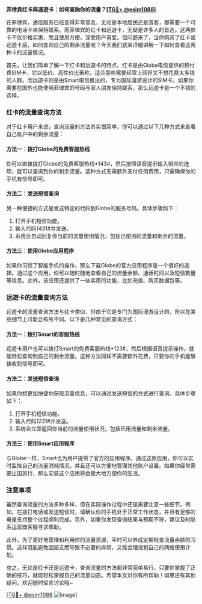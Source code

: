 **菲律宾红卡與遠遊卡：如何查詢你的流量？[[TG💪+ @esim1088](https://t.me/s/esim1088)]**

在菲律宾，通信服务已经变得非常普及，无论是本地居民还是游客，都需要一个可靠的电话卡来保持联系。而菲律宾的红卡和远遊卡，无疑是许多人的首选。这两款卡不仅价格实惠，而且使用方便，深受用户喜爱。但问题来了，当你购买了红卡或远遊卡后，如何查询自己的剩余流量呢？今天我们就来详细讲解一下如何查看这两种卡的流量情况。

首先，让我们简单了解一下红卡和远遊卡的特点。红卡是由Globe电信提供的预付费SIM卡，它以低价、高性价比著称，适合那些需要经常上网但又不想花费太多钱的人群。而远遊卡则是由Smart电信推出的，专为国际漫游设计的SIM卡。如果你需要在国外也能使用菲律宾的号码与家人朋友保持联系，那么远遊卡是一个不错的选择。

### 红卡的流量查询方法

对于红卡用户来说，查询流量的方法其实很简单。你可以通过以下几种方式来查看自己账户中的剩余流量：

#### 方法一：拨打Globe的免费客服热线
你可以直接拨打Globe的免费客服热线*143#，然后按照语音提示输入相应的选项，就可以查询到你的剩余流量。这种方式无需额外支付任何费用，只需确保你的手机有信号即可。

#### 方法二：发送短信查询
另一种便捷的方式是发送特定的代码到Globe的服务号码。具体步骤如下：
1. 打开手机短信功能。
2. 输入代码*143*1#并发送。
3. 系统会自动回复你当前的流量使用情况，包括已使用的流量和剩余的流量。

#### 方法三：使用Globe应用程序
如果你习惯了智能手机的操作，那么下载Globe的官方应用程序是一个很好的选择。通过这个应用，你可以随时随地查看自己的流量余额、通话时间以及短信数量等信息。此外，该应用还提供了一些实用的功能，比如充值、购买数据包等。

### 远遊卡的流量查询方法

远遊卡的流量查询方法与红卡类似，但由于它是专门为国际漫游设计的，所以在某些细节上可能会有所不同。以下是几种常见的查询方式：

#### 方法一：拨打Smart的客服热线
远遊卡用户也可以拨打Smart的免费客服热线*123#，然后根据语音提示操作，就能轻松查询到自己的剩余流量。这种方法同样不需要额外花费，只要你的手机能够接收到信号即可。

#### 方法二：发送短信查询
如果你想更加快捷地获取流量信息，可以通过发送短信的方式进行查询。具体步骤如下：
1. 打开手机短信功能。
2. 输入代码*123*1#并发送。
3. 系统会立即返回你当前的流量使用状况，包括已用流量和剩余流量。

#### 方法三：使用Smart应用程序
与Globe一样，Smart也为用户提供了官方的应用程序。通过这款应用，你可以实时监控自己的流量消耗情况，并且还可以方便地管理其他账户设置。如果你经常需要出国旅行，那么安装这个应用将会极大地方便你的生活。

### 注意事项

虽然查询流量的方法多种多样，但在实际操作过程中还是需要注意一些细节。例如，在拨打电话或发送短信时，请确认你的手机处于正常工作状态，并且有足够的电量支持整个过程顺利完成。另外，如果你发现查询结果与预期不符，建议及时联系运营商客服寻求帮助。

此外，为了更好地管理和利用你的流量资源，平时可以养成定期检查流量余额的习惯。这样既能避免因超支而导致不必要的麻烦，又能合理规划自己的网络使用计划。

总之，无论是红卡还是远遊卡，查询流量的方法都非常简单易行。只要你掌握了正确的技巧，就能轻松掌握自己的流量动态。希望本文对你有所帮助！如果还有其他疑问，欢迎随时留言讨论哦~

[[TG💪+ @esim1088](https://t.me/s/esim1088) ![Image](https://i.postimg.cc/4NQfJmqS/Snipaste-2025-05-13-00-14-12.png)]